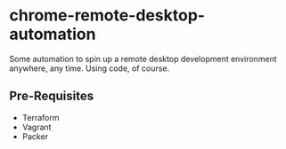 # chrome-remote-desktop-automation

Some automation to spin up a remote desktop development environment
anywhere, any time. Using code, of course.

## Pre-Requisites

- Terraform
- Vagrant
- Packer